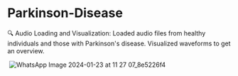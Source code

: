 # Parkinson-Disease

🔍 Audio Loading and Visualization: Loaded audio files from healthy individuals and those with Parkinson's disease. Visualized waveforms to get an overview.

<img> </img>![WhatsApp Image 2024-01-23 at 11 27 07_8e5226f4](https://github.com/souhailf17/Parkinson-Disease/assets/80196273/889391e4-b849-46e9-bcd5-c1261d34ee32)
